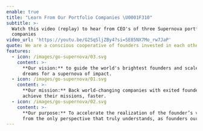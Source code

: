 ```yaml
---
enable: true
title: "Learn From Our Portfolio Companies \U0001F310"
subtitle: >-
  Watch this video (replay) to hear from CEO's of three Supernova portfolio
  companies
video_url: 'https://youtu.be/G2SqSljZBy4?si=SE85NX7Mo_rw7JaP'
quote: We are a conscious cooperative of founders invested in each other’s success
features:
  - icon: /images/go-supernova/03.svg
    content: >-
      **Our vision:** to guide the world's brightest founders and scale their
      dreams for a supernova of impact. 
  - icon: /images/go-supernova/01.svg
    content: >-
      **Our mission:** Back world-changing companies with exited founders to
      achieve their missions, faster. 
  - icon: /images/go-supernova/02.svg
    content: >-
      **Our purpose:** To accelerate the realization of the founder’s vision -
      from the only perspective that truly understands, as founders ourselves.
---
```


